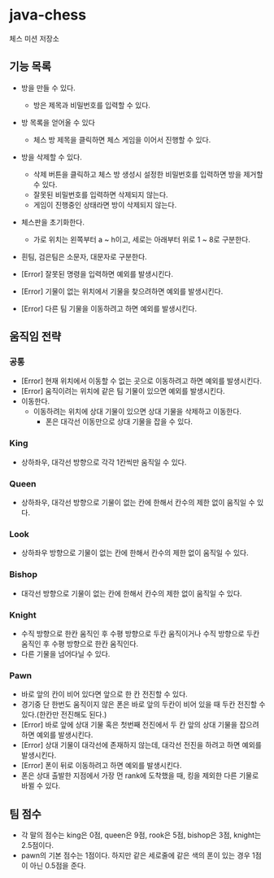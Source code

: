 # java-chess

체스 미션 저장소

## 기능 목록

- 방을 만들 수 있다.
  - 방은 제목과 비밀번호를 입력할 수 있다.
- 방 목록을 얻어올 수 있다
  - 체스 방 제목을 클릭하면 체스 게임을 이어서 진행할 수 있다.
- 방을 삭제할 수 있다.
  - 삭제 버튼을 클릭하고 체스 방 생성시 설정한 비밀번호를 입력하면 방을 제거할 수 있다.
  - 잘못된 비밀번호를 입력하면 삭제되지 않는다.
  - 게임이 진행중인 상태라면 방이 삭제되지 않는다.
  
- 체스판을 초기화한다.
    - 가로 위치는 왼쪽부터 a ~ h이고, 세로는 아래부터 위로 1 ~ 8로 구분한다.
- 흰팀, 검은팀은 소문자, 대문자로 구분한다.
- [Error] 잘못된 명령을 입력하면 예외를 발생시킨다.
- [Error] 기물이 없는 위치에서 기물을 찾으려하면 예외를 발생시킨다.
- [Error] 다른 팀 기물을 이동하려고 하면 예외를 발생시킨다.

## 움직임 전략

### 공통

- [Error] 현재 위치에서 이동할 수 없는 곳으로 이동하려고 하면 예외를 발생시킨다.
- [Error] 움직이려는 위치에 같은 팀 기물이 있으면 예외를 발생시킨다.
- 이동한다.
    - 이동하려는 위치에 상대 기물이 있으면 상대 기물을 삭제하고 이동한다.
        - 폰은 대각선 이동만으로 상대 기물을 잡을 수 있다.

### King

- 상하좌우, 대각선 방향으로 각각 1칸씩만 움직일 수 있다.

### Queen

- 상하좌우, 대각선 방향으로 기물이 없는 칸에 한해서 칸수의 제한 없이 움직일 수 있다.

### Look

- 상하좌우 방향으로 기물이 없는 칸에 한해서 칸수의 제한 없이 움직일 수 있다.

### Bishop

- 대각선 방향으로 기물이 없는 칸에 한해서 칸수의 제한 없이 움직일 수 있다.

### Knight

- 수직 방향으로 한칸 움직인 후 수평 방향으로 두칸 움직이거나 수직 방향으로 두칸 움직인 후 수평 방향으로 한칸 움직인다.
- 다른 기물을 넘어다닐 수 있다.

### Pawn

- 바로 앞의 칸이 비어 있다면 앞으로 한 칸 전진할 수 있다.
- 경기중 단 한번도 움직이지 않은 폰은 바로 앞의 두칸이 비어 있을 때 두칸 전진할 수 있다.(한칸만 전진해도 된다.)
- [Error] 바로 앞에 상대 기물 혹은 첫번째 전진에서 두 칸 앞의 상대 기물을 잡으려하면 예외를 발생시킨다.
- [Error] 상대 기물이 대각선에 존재하지 않는데, 대각선 전진을 하려고 하면 예외를 발생시킨다.
- [Error] 폰이 뒤로 이동하려고 하면 예외를 발생시킨다.
- 폰은 상대 출발한 지점에서 가장 먼 rank에 도착했을 때, 킹을 제외한 다른 기물로 바뀔 수 있다.

## 팀 점수

- 각 말의 점수는 king은 0점, queen은 9점, rook은 5점, bishop은 3점, knight는 2.5점이다.
- pawn의 기본 점수는 1점이다. 하지만 같은 세로줄에 같은 색의 폰이 있는 경우 1점이 아닌 0.5점을 준다.